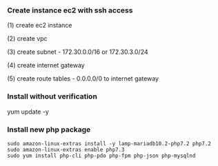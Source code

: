 ### Create instance ec2 with ssh access

(1) create ec2 instance

(2) create vpc

(3) create subnet - 172.30.0.0/16 or 172.30.3.0/24

(4) create internet gateway

(5) create route tables - 0.0.0.0/0 to internet gateway



### Install without verification
yum update -y


### Install new php package
```
sudo amazon-linux-extras install -y lamp-mariadb10.2-php7.2 php7.2
sudo amazon-linux-extras enable php7.3
sudo yum install php-cli php-pdo php-fpm php-json php-mysqlnd
```
